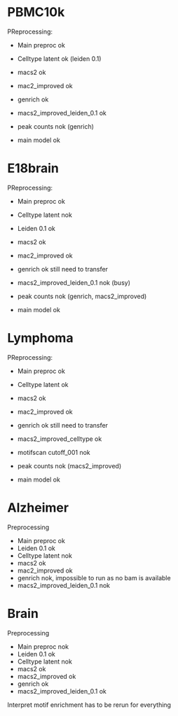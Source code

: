 # PBMC10k

PReprocessing:
- Main preproc ok
- Celltype latent ok (leiden 0.1)
- macs2 ok
- mac2_improved ok
- genrich ok
- macs2_improved_leiden_0.1 ok

- peak counts nok (genrich)
- main model ok


# E18brain

PReprocessing:
- Main preproc ok
- Celltype latent nok
- Leiden 0.1 ok
- macs2 ok
- mac2_improved ok
- genrich ok still need to transfer
- macs2_improved_leiden_0.1 nok (busy)

- peak counts nok (genrich, macs2_improved)
- main model ok

# Lymphoma

PReprocessing:
- Main preproc ok
- Celltype latent ok
- macs2 ok
- mac2_improved ok
- genrich ok still need to transfer
- macs2_improved_celltype ok

- motifscan cutoff_001 nok

- peak counts nok (macs2_improved)
- main model ok

# Alzheimer
Preprocessing
- Main preproc ok
- Leiden 0.1 ok
- Celltype latent nok
- macs2 ok
- mac2_improved ok
- genrich nok, impossible to run as no bam is available
- macs2_improved_leiden_0.1 nok

# Brain
Preprocessing
- Main preproc nok
- Leiden 0.1 ok
- Celltype latent nok
- macs2 ok
- macs2_improved ok
- genrich ok
- macs2_improved_leiden_0.1 ok

Interpret motif enrichment has to be rerun for everything